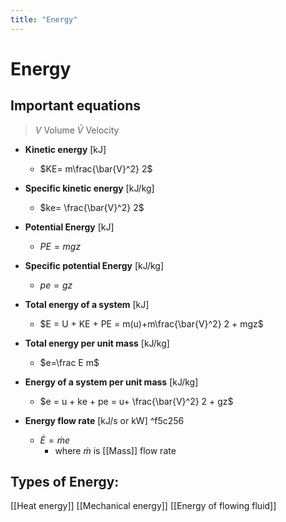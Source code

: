 ```yaml
---
title: "Energy"
---
```

# Energy
## Important equations
> $V$ Volume
> $\bar{V}$ Velocity
- **Kinetic energy** [kJ] 
	- $KE= m\frac{\bar{V}^2} 2$
- **Specific kinetic energy** [kJ/kg] 
	- $ke= \frac{\bar{V}^2} 2$

- **Potential Energy** [kJ]
	- $PE= mgz$
- **Specific potential Energy** [kJ/kg]
	- $pe= gz$

- **Total energy of a system** [kJ]
	- $E = U + KE + PE = m(u)+m\frac{\bar{V}^2} 2 + mgz$
- **Total energy per unit mass** [kJ/kg]
	- $e=\frac E m$
- **Energy of a system per unit mass** [kJ/kg]
	- $e = u + ke + pe = u+ \frac{\bar{V}^2} 2 + gz$

- **Energy flow rate** [kJ/s or kW] ^f5c256
	- $\dot{E} = \dot{m}e$
		- where $\dot{m}$ is [[Mass]] flow rate

## Types of Energy:
[[Heat energy]]
[[Mechanical energy]]
[[Energy of flowing fluid]]

